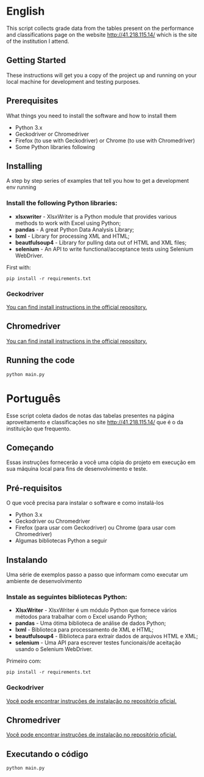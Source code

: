 # English

This script collects grade data from the tables present on the performance and classifications page on the website http://41.218.115.14/ which is the site of the institution I attend.

## Getting Started

These instructions will get you a copy of the project up and running on your local machine for development and testing purposes.

## Prerequisites

What things you need to install the software and how to install them

* Python 3.x
* Geckodriver or Chromedriver
* Firefox (to use with Geckodriver) or Chrome (to use with Chromedriver)
* Some Python libraries following

## Installing

A step by step series of examples that tell you how to get a development env running

### Install the following Python libraries:

 * **xlsxwriter** - XlsxWriter is a Python module that provides various methods to work with Excel using Python;
 * **pandas** - A great Python Data Analysis Library;
 * **lxml** - Library for processing XML and HTML;
 * **beautfulsoup4** - Library for pulling data out of HTML and XML files;
 * **selenium** - An API to write functional/acceptance tests using Selenium WebDriver.

First with:
```
pip install -r requirements.txt
```

### Geckodriver 

[You can find install instructions in the official repository.](https://github.com/mozilla/geckodriver/releases)

## Chromedriver

[You can find install instructions in the official repository.](https://chromedriver.chromium.org/downloads)

## Running the code

```
python main.py
```

# Português

Esse script coleta dados de notas das tabelas presentes na página aproveitamento e classificações no site http://41.218.115.14/ que é o  da instituição que frequento.

## Começando

Essas instruções fornecerão a você uma cópia do projeto em execução em sua máquina local para fins de desenvolvimento e teste.

## Pré-requisitos

O que você precisa para instalar o software e como instalá-los

* Python 3.x
* Geckodriver ou Chromedriver
* Firefox (para usar com Geckodriver) ou Chrome (para usar com Chromedriver)
* Algumas bibliotecas Python a seguir

## Instalando

Uma série de exemplos passo a passo que informam como executar um ambiente de desenvolvimento

### Instale as seguintes bibliotecas Python:

 * **XlsxWriter** - XlsxWriter é um módulo Python que fornece vários métodos para trabalhar com o Excel usando Python;
 * **pandas** - Uma ótima biblioteca de análise de dados Python;
 * **lxml** - Biblioteca para processamento de XML e HTML;
 * **beautfulsoup4** - Biblioteca para extrair dados de arquivos HTML e XML;
 * **selenium** - Uma API para escrever testes funcionais/de aceitação usando o Selenium WebDriver.

Primeiro com:
```
pip install -r requirements.txt
```

### Geckodriver

[Você pode encontrar instruções de instalação no repositório oficial.](https://github.com/mozilla/geckodriver/releases)

## Chromedriver

[Você pode encontrar instruções de instalação no repositório oficial.](https://chromedriver.chromium.org/downloads)

## Executando o código

```
python main.py
```
